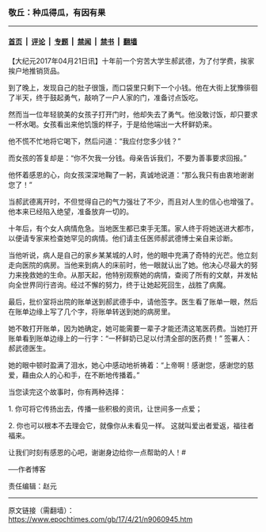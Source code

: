 ### 敬丘：种瓜得瓜，有因有果

---

#### [首页](../../../..?n9060945) &nbsp;|&nbsp; [评论](../../../../../epoch-comment?n9060945) &nbsp;|&nbsp; [专题](../../../../../epoch-special?n9060945) &nbsp;|&nbsp; [禁闻](../../../../../epoch-news?n9060945) &nbsp;|&nbsp; [禁书](../../../../../books?n9060945) &nbsp;|&nbsp; [翻墙](https://github.com/gfw-breaker/nogfw/blob/master/README.md?n9060945)


<div class="post_content" id="artbody" itemprop="articleBody">
 <!-- article content begin -->
 <p>
  【大纪元2017年04月21日讯】十年前一个穷苦大学生郝武德，为了付学费，挨家挨户地推销货品。
 </p>
 <p>
  到了晚上，发现自己的肚子很饿，而口袋里只剩下一个小钱。他在大街上犹豫徘徊了半天，终于鼓起勇气，敲响了一户人家的门，准备讨点饭吃。
 </p>
 <p>
  然而当一位年轻貌美的女孩子打开门时，他却失去了勇气。他没敢讨饭，却只要求一杯水喝。女孩看出来他饥饿的样子，于是给他端出一大杯鲜奶来。
 </p>
 <p>
  他不慌不忙地将它喝下，然后问道：“我应付您多少钱？”
 </p>
 <p>
  而女孩的答复却是：“你不欠我一分钱。母亲告诉我们，不要为善事要求回报。”
 </p>
 <p>
  他怀着感恩的心，向女孩深深地鞠了一躬，真诚地说道：“那么我只有由衷地谢谢您了！”
 </p>
 <p>
  当郝武德离开时，不但觉得自己的气力强壮了不少，而且对人生的信心也增强了。他本来已经陷入绝望，准备放弃一切的。
 </p>
 <p>
  十年后，有个女人病情危急。当地医生都已束手无策。家人终于将她送进大都市，以便请专家来检查她罕见的病情。他们请主任医师郝武德博士亲自来诊断。
 </p>
 <p>
  当他听说，病人是自己的家乡某某城的人时，他的眼中充满了奇特的光芒。他立刻走向医院的病房。当他来到病人的床前时，他一眼就认出了她。他决心尽最大的努力来挽救她的生命。从那天起，他特别观察她的病情，查阅了所有的文献，并发帖向全世界同行咨询。经过不懈的努力，终于让她起死回生，战胜了病魔。
 </p>
 <p>
  最后，批价室将出院的账单送到郝武德手中，请他签字。医生看了账单一眼，然后在账单边缘上写了几个字，将账单转送到她的病房里。
 </p>
 <p>
  她不敢打开账单，因为她确定，她可能需要一辈子才能还清这笔医药费。当她打开账单看到账单边缘上的一行字：“一杯鲜奶已足以付清全部的医药费！” 签署人：郝武德医生。
 </p>
 <p>
  她的眼中顿时盈满了泪水，她心中感动地祈祷着：“上帝啊！感谢您，感谢您的慈爱，藉由众人的心和手，在不断地传播着。”
 </p>
 <p>
  当您读完这个故事时，你有两种选择：
 </p>
 <p>
  1. 你可将它传扬出去，传播一些积极的资讯，让世间多一点爱；
 </p>
 <p>
  2. 你也可以根本不去理会它，就像你从未看见一样。 这就叫爱出者爱返，福往者福来。
 </p>
 <p>
  让我们时刻有感恩的心吧，谢谢身边给你一点帮助的人！#
 </p>
 <p>
  ──作者博客
 </p>
 <p>
  责任编辑：赵元
 </p>
 <p>
 </p>
 <p>
 </p>
 <!-- article content end -->
 <div id="below_article_ad">
 </div>
</div>


---

原文链接（需翻墙）：https://www.epochtimes.com/gb/17/4/21/n9060945.htm